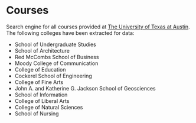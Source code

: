 # Courses

Search engine for all courses provided at [The University of Texas at Austin](https://utexas.edu). The following colleges have been extracted for data:
- School of Undergraduate Studies
- School of Architecture
- Red McCombs School of Business
- Moody College of Communication
- College of Education
- Cockerel School of Engineering
- College of Fine Arts
- John A. and Katherine G. Jackson School of Geosciences
- School of Information
- College of Liberal Arts
- College of Natural Sciences
- School of Nursing
